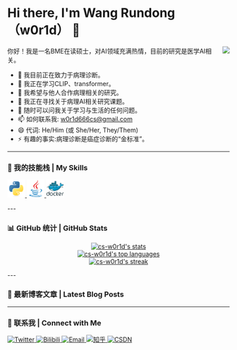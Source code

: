 # Hi there, I'm Wang Rundong（w0r1d） 👋

<a href="https://github.com/cs-w0r1d">
  <img align="right" src="https://github-readme-stats.vercel.app/api?username=cs-w0r1d&show_icons=true&theme=dracula&icon_color=a9fef7&hide_border=true" />
</a>

<p>
  你好！我是一名BME在读硕士，对AI领域充满热情，目前的研究是医学AI相关。
</p>

- 🔭 我目前正在致力于病理诊断。
- 🌱 我正在学习CLIP、transformer。
- 👯 我希望与他人合作病理相关的研究。
- 🤔 我正在寻找关于病理AI相关研究课题。
- 💬 随时可以问我关于学习与生活的任何问题。
- 📫 如何联系我: w0r1d666cs@gmail.com
- 😄 代词: He/Him (或 She/Her, They/Them)
- ⚡ 有趣的事实:病理诊断是癌症诊断的“金标准”。

---

### 🔧 我的技能栈 | My Skills

<p align="left">
  <a href="https://www.python.org" target="_blank" rel="noreferrer">
    <img src="https://raw.githubusercontent.com/devicons/devicon/master/icons/python/python-original.svg" alt="python" width="40" height="40"/>
  </a>
  <a href="https://www.java.com" target="_blank" rel="noreferrer">
    <img src="https://raw.githubusercontent.com/devicons/devicon/master/icons/java/java-original.svg" alt="java" width="40" height="40"/>
  </a>
    <a href="https://www.docker.com/" target="_blank" rel="noreferrer">
    <img src="https://raw.githubusercontent.com/devicons/devicon/master/icons/docker/docker-original-wordmark.svg" alt="docker" width="40" height="40"/>
  </a>
</p>
---

### 📊 GitHub 统计 | GitHub Stats

<p align="center">
  <a href="https://github.com/cs-w0r1d">
    <img src="https://github-readme-stats.vercel.app/api?username=cs-w0r1d&show_icons=true&theme=tokyonight&icon_color=a9fef7&hide_border=true&count_private=true" alt="cs-w0r1d's stats" />
  </a>
  <br/>
  <a href="https://github.com/cs-w0r1d">
    <img src="https://github-readme-stats.vercel.app/api/top-langs/?username=cs-w0r1d&layout=compact&theme=tokyonight&hide_border=true" alt="cs-w0r1d's top languages" />
  </a>
  <br/>
  <a href="https://github.com/cs-w0r1d">
    <img src="https://github-readme-streak-stats.herokuapp.com/?user=cs-w0r1d&theme=tokyonight&hide_border=true" alt="cs-w0r1d's streak" />
  </a>
</p>
---

### 📝 最新博客文章 | Latest Blog Posts

---

### 🔗 联系我 | Connect with Me

<p align="left">
  <a href="https://twitter.com/7axu236830" target="_blank">
    <img src="https://img.shields.io/badge/Twitter-1DA1F2?style=for-the-badge&logo=twitter&logoColor=white" alt="Twitter"/>
  </a>
  <a href="https://space.bilibili.com/104239112" target="_blank">
    <img src="https://img.shields.io/badge/Bilibili-00A1D6?style=for-the-badge&logo=bilibili&logoColor=white" alt="Bilibili"/>
  </a>
  <a href="mailto:w0r1d666cs@gmail.com" target="_blank">
    <img src="https://img.shields.io/badge/Email-D14836?style=for-the-badge&logo=gmail&logoColor=white" alt="Email"/>
  </a>
  <a href="https://www.zhihu.com/people/W0R1D" target="_blank">
    <img src="https://img.shields.io/badge/知乎-0084FF?style=for-the-badge&logo=zhihu&logoColor=white" alt="知乎"/>
  </a>
  <a href="https://blog.csdn.net/weixin_52083155?spm=1010.2135.3001.5343" target="_blank">
    <img src="https://img.shields.io/badge/CSDN-C32136?style=for-the-badge&logo=Csdn&logoColor=white" alt="CSDN"/>
  </a>
</p>
